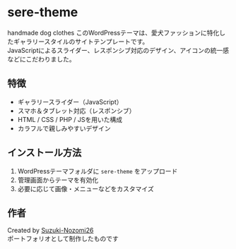 # sere-theme
handmade dog clothes
このWordPressテーマは、愛犬ファッションに特化したギャラリースタイルのサイトテンプレートです。  
JavaScriptによるスライダー、レスポンシブ対応のデザイン、アイコンの統一感などにこだわりました。

## 特徴

- ギャラリースライダー（JavaScript）
- スマホ＆タブレット対応（レスポンシブ）
- HTML / CSS / PHP / JSを用いた構成
- カラフルで親しみやすいデザイン

## インストール方法

1. WordPressテーマフォルダに `sere-theme` をアップロード
2. 管理画面からテーマを有効化
3. 必要に応じて画像・メニューなどをカスタマイズ

## 作者

Created by [Suzuki-Nozomi26](https://github.com/Suzuki-Nozomi26)  
ポートフォリオとして制作したものです
